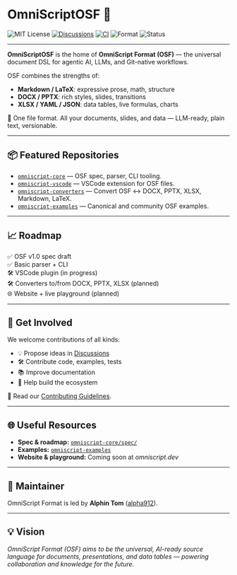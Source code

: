 # OmniScriptOSF 🚀

![MIT License](https://img.shields.io/badge/license-MIT-blue.svg)
[![Discussions](https://img.shields.io/github/discussions/OmniScriptOSF/omniscript-core)](https://github.com/OmniScriptOSF/omniscript-core/discussions)
[![CI](https://img.shields.io/github/actions/workflow/status/OmniScriptOSF/omniscript-core/ci.yml?branch=main&label=CI)](https://github.com/OmniScriptOSF/omniscript-core/actions)
![Format](https://img.shields.io/badge/format-OSF-blue)
![Status](https://img.shields.io/badge/status-in_development-orange)

---

**OmniScriptOSF** is the home of **OmniScript Format (OSF)** — the universal document DSL for agentic AI, LLMs, and Git-native workflows.

OSF combines the strengths of:
- **Markdown / LaTeX**: expressive prose, math, structure
- **DOCX / PPTX**: rich styles, slides, transitions
- **XLSX / YAML / JSON**: data tables, live formulas, charts

🌟 One file format. All your documents, slides, and data — LLM-ready, plain text, versionable.

---

## 📦 Featured Repositories

- [`omniscript-core`](https://github.com/OmniScriptOSF/omniscript-core) — OSF spec, parser, CLI tooling.
- [`omniscript-vscode`](https://github.com/OmniScriptOSF/omniscript-vscode) — VSCode extension for OSF files.
- [`omniscript-converters`](https://github.com/OmniScriptOSF/omniscript-converters) — Convert OSF ↔ DOCX, PPTX, XLSX, Markdown, LaTeX.
- [`omniscript-examples`](https://github.com/OmniScriptOSF/omniscript-examples) — Canonical and community OSF examples.

---

## 📈 Roadmap

✅ OSF v1.0 spec draft  
✅ Basic parser + CLI  
🛠 VSCode plugin (in progress)  
🛠 Converters to/from DOCX, PPTX, XLSX (planned)  
🌐 Website + live playground (planned)

---

## 🌱 Get Involved

We welcome contributions of all kinds:
- 💡 Propose ideas in [Discussions](https://github.com/OmniScriptOSF/omniscript-core/discussions)
- 🛠 Contribute code, examples, tests
- 📚 Improve documentation
- 🚀 Help build the ecosystem

📖 Read our [Contributing Guidelines](https://github.com/OmniScriptOSF/omniscript-core/blob/main/CONTRIBUTING.md).

---

## 🌐 Useful Resources

- **Spec & roadmap:** [`omniscript-core/spec/`](https://github.com/OmniScriptOSF/omniscript-core/tree/main/spec)  
- **Examples:** [`omniscript-examples`](https://github.com/OmniScriptOSF/omniscript-examples)  
- **Website & playground:** Coming soon at *omniscript.dev*

---

## 👑 Maintainer

OmniScript Format is led by **Alphin Tom** ([alpha912](https://github.com/alpha912)).

---

## 💡 Vision

*OmniScript Format (OSF) aims to be the universal, AI-ready source language for documents, presentations, and data tables — powering collaboration and knowledge for the future.*

